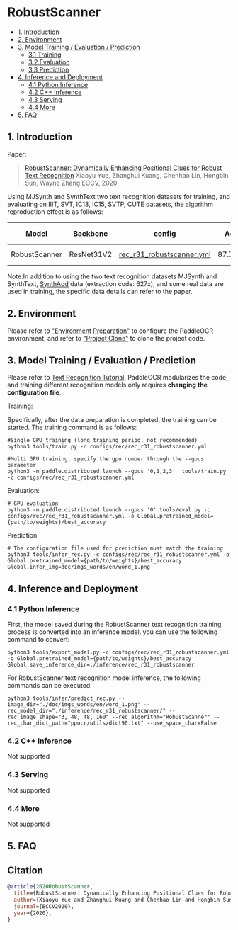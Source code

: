 # RobustScanner

- [1. Introduction](#1)
- [2. Environment](#2)
- [3. Model Training / Evaluation / Prediction](#3)
    - [3.1 Training](#3-1)
    - [3.2 Evaluation](#3-2)
    - [3.3 Prediction](#3-3)
- [4. Inference and Deployment](#4)
    - [4.1 Python Inference](#4-1)
    - [4.2 C++ Inference](#4-2)
    - [4.3 Serving](#4-3)
    - [4.4 More](#4-4)
- [5. FAQ](#5)

<a name="1"></a>
## 1. Introduction

Paper:
> [RobustScanner: Dynamically Enhancing Positional Clues for Robust Text Recognition](https://arxiv.org/pdf/2007.07542.pdf)
> Xiaoyu Yue, Zhanghui Kuang, Chenhao Lin, Hongbin Sun, Wayne
Zhang
> ECCV, 2020

Using MJSynth and SynthText two text recognition datasets for training, and evaluating on IIIT, SVT, IC13, IC15, SVTP, CUTE datasets, the algorithm reproduction effect is as follows:

|Model|Backbone|config|Acc|Download link|
| --- | --- | --- | --- | --- |
|RobustScanner|ResNet31V2|[rec_r31_robustscanner.yml](../../configs/rec/rec_r31_robustscanner.yml)|87.77%|coming soon|

Note:In addition to using the two text recognition datasets MJSynth and SynthText, [SynthAdd](https://pan.baidu.com/share/init?surl=uV0LtoNmcxbO-0YA7Ch4dg) data (extraction code: 627x), and some real data are used in training, the specific data details can refer to the paper.

<a name="2"></a>
## 2. Environment
Please refer to ["Environment Preparation"](./environment_en.md) to configure the PaddleOCR environment, and refer to ["Project Clone"](./clone_en.md) to clone the project code.


<a name="3"></a>
## 3. Model Training / Evaluation / Prediction

Please refer to [Text Recognition Tutorial](./recognition_en.md). PaddleOCR modularizes the code, and training different recognition models only requires **changing the configuration file**.

Training:

Specifically, after the data preparation is completed, the training can be started. The training command is as follows:

```
#Single GPU training (long training period, not recommended)
python3 tools/train.py -c configs/rec/rec_r31_robustscanner.yml

#Multi GPU training, specify the gpu number through the --gpus parameter
python3 -m paddle.distributed.launch --gpus '0,1,2,3'  tools/train.py -c configs/rec/rec_r31_robustscanner.yml
```

Evaluation:

```
# GPU evaluation
python3 -m paddle.distributed.launch --gpus '0' tools/eval.py -c configs/rec/rec_r31_robustscanner.yml -o Global.pretrained_model={path/to/weights}/best_accuracy
```

Prediction:

```
# The configuration file used for prediction must match the training
python3 tools/infer_rec.py -c configs/rec/rec_r31_robustscanner.yml -o Global.pretrained_model={path/to/weights}/best_accuracy Global.infer_img=doc/imgs_words/en/word_1.png
```

<a name="4"></a>
## 4. Inference and Deployment

<a name="4-1"></a>
### 4.1 Python Inference
First, the model saved during the RobustScanner text recognition training process is converted into an inference model. you can use the following command to convert:

```
python3 tools/export_model.py -c configs/rec/rec_r31_robustscanner.yml -o Global.pretrained_model={path/to/weights}/best_accuracy  Global.save_inference_dir=./inference/rec_r31_robustscanner
```

For RobustScanner text recognition model inference, the following commands can be executed:

```
python3 tools/infer/predict_rec.py --image_dir="./doc/imgs_words/en/word_1.png" --rec_model_dir="./inference/rec_r31_robustscanner/" --rec_image_shape="3, 48, 48, 160" --rec_algorithm="RobustScanner" --rec_char_dict_path="ppocr/utils/dict90.txt" --use_space_char=False
```

<a name="4-2"></a>
### 4.2 C++ Inference

Not supported

<a name="4-3"></a>
### 4.3 Serving

Not supported

<a name="4-4"></a>
### 4.4 More

Not supported

<a name="5"></a>
## 5. FAQ


## Citation

```bibtex
@article{2020RobustScanner,
  title={RobustScanner: Dynamically Enhancing Positional Clues for Robust Text Recognition},
  author={Xiaoyu Yue and Zhanghui Kuang and Chenhao Lin and Hongbin Sun and Wayne Zhang},
  journal={ECCV2020},
  year={2020},
}
```
